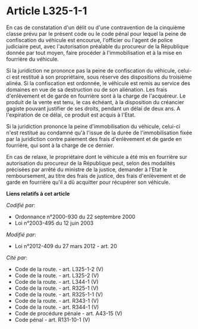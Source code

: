 # Article L325-1-1

En cas de constatation d'un délit ou d'une contravention de la cinquième classe prévu par le présent code ou le code pénal
pour lequel la peine de confiscation du véhicule est encourue, l'officier ou l'agent de police judiciaire peut, avec
l'autorisation préalable du procureur de la République donnée par tout moyen, faire procéder à l'immobilisation et à la mise
en fourrière du véhicule. 

Si la juridiction ne prononce pas la peine de confiscation du véhicule, celui-ci est restitué à son propriétaire, sous
réserve des dispositions du troisième alinéa. Si la confiscation est ordonnée, le véhicule est remis             au service
des domaines en vue de sa destruction ou de son aliénation. Les frais d'enlèvement et de garde en fourrière sont à la charge
de l'acquéreur. Le produit de la vente est tenu, le cas échéant, à la disposition du créancier gagiste pouvant justifier de
ses droits, pendant un délai de deux ans. A l'expiration de ce délai, ce produit est acquis à l'Etat. 

Si la juridiction prononce la peine d'immobilisation du véhicule, celui-ci n'est restitué au condamné qu'à l'issue de la
durée de l'immobilisation fixée par la juridiction contre paiement des frais d'enlèvement et de garde en fourrière, qui sont
à la charge de ce dernier. 

En cas de relaxe, le propriétaire dont le véhicule a été mis en fourrière sur autorisation du procureur de la République
peut, selon des modalités précisées par arrêté du ministre de la justice, demander à l'Etat le remboursement, au titre des
frais de justice, des frais d'enlèvement et de garde en fourrière qu'il a dû acquitter pour récupérer son véhicule.

**Liens relatifs à cet article**

_Codifié par_:

  - Ordonnance n°2000-930 du 22 septembre 2000
  - Loi n°2003-495 du 12 juin 2003

_Modifié par_:

  - Loi n°2012-409 du 27 mars 2012 - art. 20

_Cité par_:

  - Code de la route. - art. L325-1-2 (V)
  - Code de la route. - art. L325-2 (V)
  - Code de la route. - art. L344-1 (V)
  - Code de la route. - art. R325-1 (V)
  - Code de la route. - art. R325-1-1 (V)
  - Code de la route. - art. R343-1 (V)
  - Code de la route. - art. R344-1 (V)
  - Code de procédure pénale - art. A43-15 (V)
  - Code pénal - art. R131-10-1 (V)
